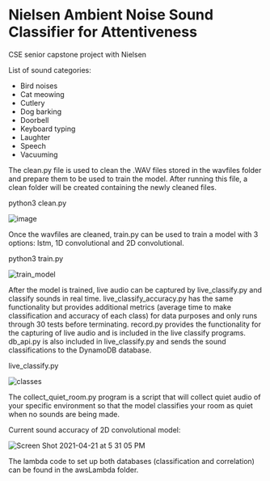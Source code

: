 # Nielsen Ambient Noise Sound Classifier for Attentiveness
CSE senior capstone project with Nielsen

List of sound categories:
- Bird noises
- Cat meowing
- Cutlery
- Dog barking
- Doorbell
- Keyboard typing
- Laughter
- Speech
- Vacuuming


The clean.py file is used to clean the .WAV files stored in the wavfiles folder and prepare them to be used to train the model.
After running this file, a clean folder will be created containing the newly cleaned files.

python3 clean.py

![image](https://user-images.githubusercontent.com/57106938/115637362-fc578b80-a2dd-11eb-8342-b0e03bb309ef.png)

Once the wavfiles are cleaned, train.py can be used to train a model with 3 options: lstm, 1D convolutional and 2D convolutional.

python3 train.py

![train_model](https://user-images.githubusercontent.com/57106938/115637424-1f823b00-a2de-11eb-91cb-8b8946dc0920.png)

After the model is trained, live audio can be captured by live_classify.py and classify sounds in real time. live_classify_accuracy.py has the same functionality but provides additional metrics (average time to make classification and accuracy of each class) for data purposes and only runs through 30 tests before terminating. record.py provides the functionality for the capturing of live audio and is included in the live classify programs. db_api.py is also included in live_classify.py and sends the sound classifications to the DynamoDB database.

live_classify.py

![classes](https://user-images.githubusercontent.com/57106938/115637444-28730c80-a2de-11eb-8426-2e9809e959b0.png)

The collect_quiet_room.py program is a script that will collect quiet audio of your specific environment so that the model classifies your room as quiet when no sounds are being made.


Current sound accuracy of 2D convolutional model:

![Screen Shot 2021-04-21 at 5 31 05 PM](https://user-images.githubusercontent.com/57106938/115623596-64e73e00-a2c7-11eb-860c-f99ac6913e6c.png)


The lambda code to set up both databases (classification and correlation) can be found in the awsLambda folder.
